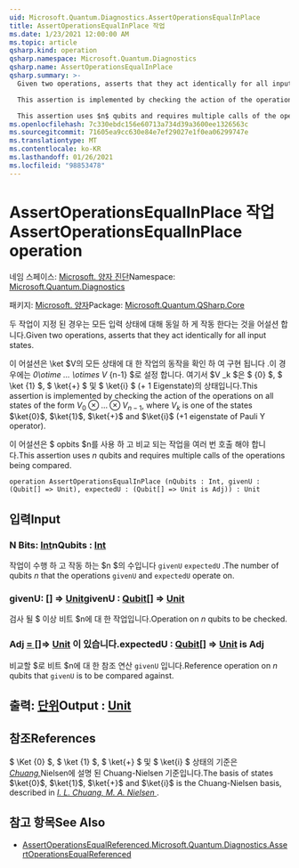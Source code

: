 ```yaml
---
uid: Microsoft.Quantum.Diagnostics.AssertOperationsEqualInPlace
title: AssertOperationsEqualInPlace 작업
ms.date: 1/23/2021 12:00:00 AM
ms.topic: article
qsharp.kind: operation
qsharp.namespace: Microsoft.Quantum.Diagnostics
qsharp.name: AssertOperationsEqualInPlace
qsharp.summary: >-
  Given two operations, asserts that they act identically for all input states.

  This assertion is implemented by checking the action of the operations on all states of the form $V_0 \otimes ... \otimes V_{n-1}$, where $V_k$ is one of the states $\ket{0}$, $\ket{1}$, $\ket{+}$ and $\ket{i}$ (+1 eigenstate of Pauli Y operator).

  This assertion uses $n$ qubits and requires multiple calls of the operations being compared.
ms.openlocfilehash: 7c330ebdc156e60713a734d39a3600ee1326563c
ms.sourcegitcommit: 71605ea9cc630e84e7ef29027e1f0ea06299747e
ms.translationtype: MT
ms.contentlocale: ko-KR
ms.lasthandoff: 01/26/2021
ms.locfileid: "98853478"
---
```

# <a name="assertoperationsequalinplace-operation"></a><span data-ttu-id="3d5d3-102">AssertOperationsEqualInPlace 작업</span><span class="sxs-lookup"><span data-stu-id="3d5d3-102">AssertOperationsEqualInPlace operation</span></span>

<span data-ttu-id="3d5d3-103">네임 스페이스: [Microsoft. 양자 진단](xref:Microsoft.Quantum.Diagnostics)</span><span class="sxs-lookup"><span data-stu-id="3d5d3-103">Namespace: [Microsoft.Quantum.Diagnostics](xref:Microsoft.Quantum.Diagnostics)</span></span>

<span data-ttu-id="3d5d3-104">패키지: [Microsoft. 양자](https://nuget.org/packages/Microsoft.Quantum.QSharp.Core)</span><span class="sxs-lookup"><span data-stu-id="3d5d3-104">Package: [Microsoft.Quantum.QSharp.Core](https://nuget.org/packages/Microsoft.Quantum.QSharp.Core)</span></span>


<span data-ttu-id="3d5d3-105">두 작업이 지정 된 경우는 모든 입력 상태에 대해 동일 하 게 작동 한다는 것을 어설션 합니다.</span><span class="sxs-lookup"><span data-stu-id="3d5d3-105">Given two operations, asserts that they act identically for all input states.</span></span>

<span data-ttu-id="3d5d3-106">이 어설션은 \ket $V의 모든 상태에 대 한 작업의 동작을 확인 하 여 구현 됩니다 .이 경우에는 _0\otime ... \otimes V_ {n-1} $로 설정 합니다. 여기서 $V _k $은 $ {0} $, $ \ket {1} $, $ \ket{+} $ 및 $ \ket{i} $ (+ 1 Eigenstate)의 상태입니다.</span><span class="sxs-lookup"><span data-stu-id="3d5d3-106">This assertion is implemented by checking the action of the operations on all states of the form $V_0 \otimes ... \otimes V_{n-1}$, where $V_k$ is one of the states $\ket{0}$, $\ket{1}$, $\ket{+}$ and $\ket{i}$ (+1 eigenstate of Pauli Y operator).</span></span>

<span data-ttu-id="3d5d3-107">이 어설션은 $ opbits $n를 사용 하 고 비교 되는 작업을 여러 번 호출 해야 합니다.</span><span class="sxs-lookup"><span data-stu-id="3d5d3-107">This assertion uses $n$ qubits and requires multiple calls of the operations being compared.</span></span>

```qsharp
operation AssertOperationsEqualInPlace (nQubits : Int, givenU : (Qubit[] => Unit), expectedU : (Qubit[] => Unit is Adj)) : Unit
```


## <a name="input"></a><span data-ttu-id="3d5d3-108">입력</span><span class="sxs-lookup"><span data-stu-id="3d5d3-108">Input</span></span>

### <a name="nqubits--int"></a><span data-ttu-id="3d5d3-109">N Bits: [Int](xref:microsoft.quantum.lang-ref.int)</span><span class="sxs-lookup"><span data-stu-id="3d5d3-109">nQubits : [Int](xref:microsoft.quantum.lang-ref.int)</span></span>

<span data-ttu-id="3d5d3-110">작업이 수행 하 고 작동 하는 $n $의 수입니다 `givenU` `expectedU` .</span><span class="sxs-lookup"><span data-stu-id="3d5d3-110">The number of qubits $n$ that the operations `givenU` and `expectedU` operate on.</span></span>


### <a name="givenu--qubit--unit"></a><span data-ttu-id="3d5d3-111">givenU: [](xref:microsoft.quantum.lang-ref.qubit)[] => [Unit](xref:microsoft.quantum.lang-ref.unit)</span><span class="sxs-lookup"><span data-stu-id="3d5d3-111">givenU : [Qubit](xref:microsoft.quantum.lang-ref.qubit)[] => [Unit](xref:microsoft.quantum.lang-ref.unit)</span></span> 

<span data-ttu-id="3d5d3-112">검사 될 $ 이상 비트 $n에 대 한 작업입니다.</span><span class="sxs-lookup"><span data-stu-id="3d5d3-112">Operation on $n$ qubits to be checked.</span></span>


### <a name="expectedu--qubit--unit--is-adj"></a><span data-ttu-id="3d5d3-113">Adj [= []](xref:microsoft.quantum.lang-ref.qubit)=> [Unit](xref:microsoft.quantum.lang-ref.unit)  이 있습니다.</span><span class="sxs-lookup"><span data-stu-id="3d5d3-113">expectedU : [Qubit](xref:microsoft.quantum.lang-ref.qubit)[] => [Unit](xref:microsoft.quantum.lang-ref.unit)  is Adj</span></span>

<span data-ttu-id="3d5d3-114">비교할 $로 비트 $n에 대 한 참조 연산 `givenU` 입니다.</span><span class="sxs-lookup"><span data-stu-id="3d5d3-114">Reference operation on $n$ qubits that `givenU` is to be compared against.</span></span>



## <a name="output--unit"></a><span data-ttu-id="3d5d3-115">출력: [단위](xref:microsoft.quantum.lang-ref.unit)</span><span class="sxs-lookup"><span data-stu-id="3d5d3-115">Output : [Unit](xref:microsoft.quantum.lang-ref.unit)</span></span>



## <a name="references"></a><span data-ttu-id="3d5d3-116">참조</span><span class="sxs-lookup"><span data-stu-id="3d5d3-116">References</span></span>

<span data-ttu-id="3d5d3-117">$ \Ket {0} $, $ \ket {1} $, $ \ket{+} $ 및 $ \ket{i} $ 상태의 기준은 [ *Chuang,*](https://arxiv.org/abs/quant-ph/9610001)Nielsen에 설명 된 Chuang-Nielsen 기준입니다.</span><span class="sxs-lookup"><span data-stu-id="3d5d3-117">The basis of states $\ket{0}$, $\ket{1}$, $\ket{+}$ and $\ket{i}$ is the Chuang-Nielsen basis, described in [ *I. L. Chuang, M. A. Nielsen* ](https://arxiv.org/abs/quant-ph/9610001).</span></span>

## <a name="see-also"></a><span data-ttu-id="3d5d3-118">참고 항목</span><span class="sxs-lookup"><span data-stu-id="3d5d3-118">See Also</span></span>

- [<span data-ttu-id="3d5d3-119">AssertOperationsEqualReferenced.</span><span class="sxs-lookup"><span data-stu-id="3d5d3-119">Microsoft.Quantum.Diagnostics.AssertOperationsEqualReferenced</span></span>](xref:Microsoft.Quantum.Diagnostics.AssertOperationsEqualReferenced)